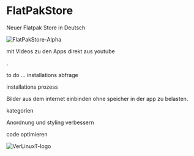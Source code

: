 # FlatPakStore
Neuer Flatpak Store in Deutsch

![FlatPakStore-Alpha](https://user-images.githubusercontent.com/53666253/142252454-cc6bbfa2-8f3a-42b4-b1a4-d1523d07f794.png)


mit Videos zu den Apps direkt aus youtube

.

to do ...
installations abfrage

installations prozess

Bilder aus dem internet einbinden ohne speicher in der app zu belasten.

kategorien 

Anordnung und styling verbessern

code optimieren

![VerLinuxT-logo](https://user-images.githubusercontent.com/53666253/142251686-5353756f-8290-4e23-8d12-ce0daeae6377.png)
